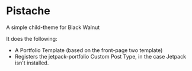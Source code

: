 # Pistache

A simple child-theme for Black Walnut

It does the following:

- A Portfolio Template (based on the front-page two template)
- Registers the jetpack-portfolio Custom Post Type, in the case Jetpack isn't installed.